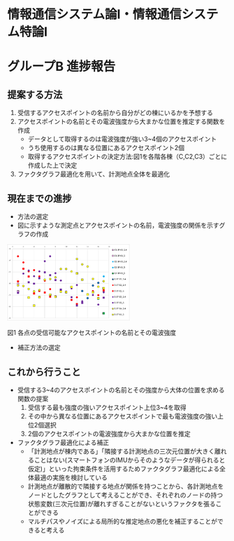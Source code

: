 # 情報通信システム論Ⅰ・情報通信システム特論Ⅰ 
# グループB 進捗報告

## 提案する方法
1. 受信するアクセスポイントの名前から自分がどの棟にいるかを予想する
1. アクセスポイントの名前とその電波強度から大まかな位置を推定する関数を作成
   - データとして取得するのは電波強度が強い3~4個のアクセスポイント
   - うち使用するのは異なる位置にあるアクセスポイント2個
   - 取得するアクセスポイントの決定方法:図1を各階各棟（C,C2,C3）ごとに作成した上で決定
1. ファクタグラフ最適化を用いて、計測地点全体を最適化

## 現在までの進捗
- 方法の選定
- 図に示すような測定点とアクセスポイントの名前，電波強度の関係を示すグラフの作成
<img src="image.png" width="280">

図1 各点の受信可能なアクセスポイントの名前とその電波強度

- 補正方法の選定
## これから行うこと
- 受信する3~4のアクセスポイントの名前とその強度から大体の位置を求める関数の提案
    1. 受信する最も強度の強いアクセスポイント上位3~4を取得
    1. その中から異なる位置にあるアクセスポイントで最も電波強度の強い上位2個選択
    1. 2個のアクセスポイントの電波強度から大まかな位置を推定
- ファクタグラフ最適化による補正
  - 「計測地点が棟内である」「隣接する計測地点の三次元位置が大きく離れることはない(スマートフォンのIMUからそのようなデータが得られると仮定)」といった拘束条件を活用するためファクタグラフ最適化による全体最適の実施を検討している
  - 計測地点が離散的で隣接する地点が関係を持つことから、各計測地点をノードとしたグラフとして考えることができ、それぞれのノードの持つ状態変数(三次元位置)が離れすぎることがないというファクタを張ることができる
  - マルチパスやノイズによる局所的な推定地点の悪化を補正することができると考える
